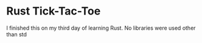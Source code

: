 # Rust Tick-Tac-Toe

I finished this on my third day of learning Rust. No libraries were used other than std